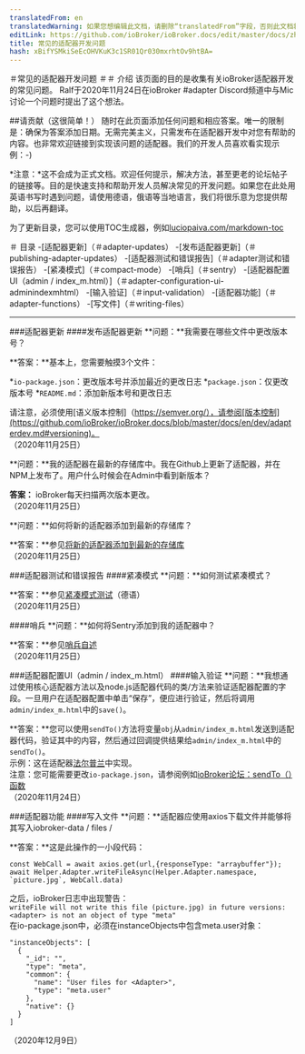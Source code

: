 ```yaml
---
translatedFrom: en
translatedWarning: 如果您想编辑此文档，请删除“translatedFrom”字段，否则此文档将再次自动翻译
editLink: https://github.com/ioBroker/ioBroker.docs/edit/master/docs/zh-cn/dev/adapter-dev-faq.md
title: 常见的适配器开发问题
hash: xBifYSMkiSeEcOHVKuK3c1SR01Qr030mxrhtOv9htBA=
---
```

＃常见的适配器开发问题
＃＃ 介绍
该页面的目的是收集有关ioBroker适配器开发的常见问题。
Ralf于2020年11月24日在ioBroker #adapter Discord频道中与Mic讨论一个问题时提出了这个想法。

##请贡献（这很简单！）
随时在此页面添加任何问题和相应答案。唯一的限制是：确保为答案添加日期。无需完美主义，只需发布在适配器开发中对您有帮助的内容。也非常欢迎链接到实现该问题的适配器。我们的开发人员喜欢看实现示例：-)

*注意：*这不会成为正式文档。欢迎任何提示，解决方法，甚至更老的论坛帖子的链接等。目的是快速支持和帮助开发人员解决常见的开发问题。如果您在此处用英语书写时遇到问题，请使用德语，俄语等当地语言，我们将很乐意为您提供帮助，以后再翻译。

为了更新目录，您可以使用TOC生成器，例如[luciopaiva.com/markdown-toc](https://luciopaiva.com/markdown-toc/)

＃ 目录
-[适配器更新]（＃adapter-updates）
  -[发布适配器更新]（＃publishing-adapter-updates）
-[适配器测试和错误报告]（＃adapter测试和错误报告）
  -[紧凑模式]（＃compact-mode）
  -[哨兵]（＃sentry）
-[适配器配置UI（admin / index_m.html）]（＃adapter-configuration-ui-adminindexmhtml）
  -[输入验证]（＃input-validation）
-[适配器功能]（＃adapter-functions）
  -[写文件]（＃writing-files）

---

###适配器更新
####发布适配器更新
**问题：**我需要在哪些文件中更改版本号？

**答案：**基本上，您需要触摸3个文件：

 *`io-package.json`：更改版本号并添加最近的更改日志
 *`package.json`：仅更改版本号
 *`README.md`：添加新版本号和更改日志

请注意，必须使用[语义版本控制]（https://semver.org/），请参阅[版本控制](https://github.com/ioBroker/ioBroker.docs/blob/master/docs/en/dev/adapterdev.md#versioning)。<br> （2020年11月25日）

**问题：**我的适配器在最新的存储库中。我在Github上更新了适配器，并在NPM上发布了。用户什么时候会在Admin中看到新版本？

**答案：** ioBroker每天扫描两次版本更改。<br> （2020年11月25日）

**问题：**如何将新的适配器添加到最新的存储库？

**答案：**参见[将新的适配器添加到最新的存储库](https://github.com/ioBroker/ioBroker.repositories#add-a-new-adapter-to-the-latest-repository)<br> （2020年11月25日）

###适配器测试和错误报告
####紧凑模式
**问题：**如何测试紧凑模式？

**答案：**参见[紧凑模式测试](https://forum.iobroker.net/topic/32789/anleitung-f%C3%BCr-adapter-entwickler-compact-mode-testen)（德语）<br> （2020年11月25日）

####哨兵
**问题：**如何将Sentry添加到我的适配器中？

**答案：**参见[哨兵自述](https://github.com/ioBroker/plugin-sentry#readme)<br> （2020年11月25日）

###适配器配置UI（admin / index_m.html）
####输入验证
**问题：**我想通过使用核心适配器方法以及node.js适配器代码的类/方法来验证适配器配置的字段。一旦用户在适配器配置中单击“保存”，便应进行验证，然后将调用`admin/index_m.html`中的`save()`。

**答案：**您可以使用`sendTo()`方法将变量`obj`从`admin/index_m.html`发送到适配器代码，验证其中的内容，然后通过回调提供结果给`admin/index_m.html`中的`sendTo()`。<br>示例：这在适配器[法尔普兰](https://github.com/gaudes/ioBroker.fahrplan)中实现。<br>注意：您可能需要更改`io-package.json`，请参阅例如[ioBroker论坛：sendTo（）函数](https://forum.iobroker.net/topic/5205/gel%C3%B6st-sendto-in-eigenem-adapter-funktioniert-nicht/)<br> （2020年11月24日）

###适配器功能
####写入文件
**问题：**适配器应使用axios下载文件并能够将其写入iobroker-data / files / <adapter>

**答案：**这是此操作的一小段代码：

```
const WebCall = await axios.get(url,{responseType: "arraybuffer"});
await Helper.Adapter.writeFileAsync(Helper.Adapter.namespace, `picture.jpg`, WebCall.data)
```

之后，ioBroker日志中出现警告：<br> `writeFile will not write this file (picture.jpg) in future versions: <adapter> is not an object of type "meta"`<br>在io-package.json中，必须在instanceObjects中包含meta.user对象：<br>

```
"instanceObjects": [
  {
    "_id": "",
    "type": "meta",
    "common": {
      "name": "User files for <Adapter>",
      "type": "meta.user"
    },
    "native": {}
  }
]
```

（2020年12月9日）